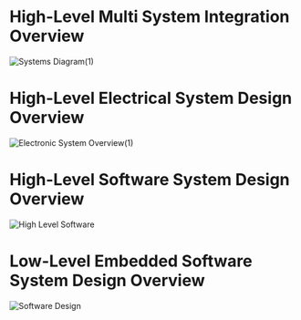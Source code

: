 # High-Level Multi System Integration Overview
![Systems Diagram(1)](https://github.com/user-attachments/assets/35b1d3e9-78a1-4742-bf07-a832225d76c4)

# High-Level Electrical System Design Overview
![Electronic System Overview(1)](https://github.com/user-attachments/assets/d6533f4a-1731-4d4b-939f-d08a8defeab5)

# High-Level Software System Design Overview
![High Level Software](https://github.com/user-attachments/assets/9cfec3ed-bea4-4a3b-860d-f29a711aa0e1)

# Low-Level Embedded Software System Design Overview
![Software Design](https://github.com/user-attachments/assets/b4a4c98d-c5f1-4c48-93e9-cc25088d4ced)